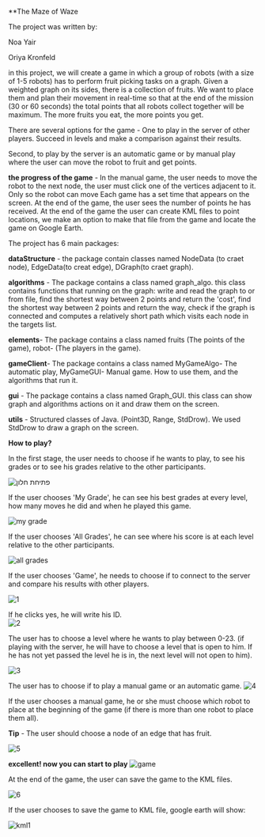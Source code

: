 **The Maze of Waze

The project was written by:

Noa Yair

Oriya Kronfeld

in this project, we will create a game in which a group of robots (with a size of 1-5 robots) has to perform fruit picking tasks on a graph. Given a weighted graph on its sides, there is a collection of fruits. We want to place them and plan their movement in real-time so that at the end of the mission (30 or 60 seconds) the total points that all robots collect together will be maximum. The more fruits you eat, the more points you get.

There are several options for the game -
One to play in the server of other players. Succeed in levels and make a comparison against their results.

Second, to play by the server is an automatic game or by manual play where the user can move the robot to fruit and get points.


**the progress of the game** - 
In the manual game, the user needs to move the robot to the next node, the user must click one of the vertices adjacent to it. Only so the robot can move Each game has a set time that appears on the screen. At the end of the game, the user sees the number of points he has received. 
At the end of the game the user can create KML files to point locations, we make an option to make that file from the game and locate the game on Google Earth.

The project has 6 main packages:

**dataStructure** - the package contain classes named NodeData (to craet node), EdgeData(to creat edge), DGraph(to craet graph).

**algorithms** - The package contains a class named graph_algo. this class contains functions that running on the graph: write and read the graph to or from file, find the shortest way between 2 points and return the 'cost', find the shortest way between 2 points and return the way, check if the graph is connected and computes a relatively short path which visits each node in the targets list.

**elements**- The package contains a class named fruits (The points of the game), robot- (The players in the game).

**gameClient**- The package contains a class named MyGameAlgo- The automatic play, MyGameGUI- Manual game.
How to use them, and the algorithms that run it.

**gui** - The package contains a class named Graph_GUI. this class can show graph and algorithms actions on it and draw them on the screen.

**utils** - Structured classes of Java. (Point3D, Range, StdDrow). We used StdDrow to draw a graph on the screen.

**How to play?**

In the first stage, the user needs to choose if he wants to play, to see his grades or to see his grades relative to the other participants.

![פתיחת חלון](https://user-images.githubusercontent.com/58184656/73009834-f395b280-3e19-11ea-9115-76468141153c.png)

If the user chooses 'My Grade', he can see his best grades at every level, how many moves he did and when he played this game.

![my grade](https://user-images.githubusercontent.com/58184656/73010225-ae25b500-3e1a-11ea-85d8-717717e05e8f.png)

If the user chooses 'All Grades', he can see where his score is at each level relative to the other participants.

![all grades](https://user-images.githubusercontent.com/58184656/73010391-052b8a00-3e1b-11ea-9aa3-a4ec0df86b13.png)

If the user chooses 'Game', he needs to choose if to connect to the server and compare his results with other players.

![1](https://user-images.githubusercontent.com/57597109/72924708-106ab100-3d5a-11ea-9601-bcf57be95bc5.png)

If he clicks yes, he will write his ID.  
![2](https://user-images.githubusercontent.com/57597109/72924715-11034780-3d5a-11ea-8276-4d40f3068421.png)

The user has to choose a level where he wants to play between 0-23. (if playing with the server, he will have to choose a level that is open to him. If he has not yet passed the level he is in, the next level will not open to him).

![3](https://user-images.githubusercontent.com/57597109/72924714-11034780-3d5a-11ea-8538-8c9ba3b11295.png)

The user has to choose if to play a manual game or an automatic game.
![4](https://user-images.githubusercontent.com/57597109/72924711-106ab100-3d5a-11ea-84eb-515a7889fe90.png)

If the user chooses a manual game, he or she must choose which robot to place at the beginning of the game (if there is more than one robot to place them all).

**Tip** - The user should choose a node of an edge that has fruit.

![5](https://user-images.githubusercontent.com/57597109/72924709-106ab100-3d5a-11ea-8173-43fd4c2aac63.png)

**excellent! now you can start to play**
![game](https://user-images.githubusercontent.com/58184656/72669345-439b0080-3a39-11ea-9146-32725eb3697e.png)

At the end of the game, the user can save the game to the KML files.

![6](https://user-images.githubusercontent.com/57597109/72929744-16b15b00-3d63-11ea-88eb-a61fd598ec1c.png)

If the user chooses to save the game to KML file, google earth will show:

![kml1](https://user-images.githubusercontent.com/58184656/72981549-b57e9b80-3de5-11ea-8185-cdcca5aa26a7.png)
